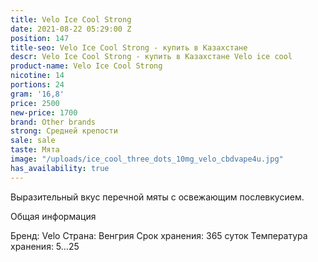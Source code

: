 ```yaml
---
title: Velo Ice Cool Strong
date: 2021-08-22 05:29:00 Z
position: 147
title-seo: Velo Ice Cool Strong - купить в Казахстане
descr: Velo Ice Cool Strong - купить в Казахстане Velo ice cool
product-name: Velo Ice Cool Strong
nicotine: 14
portions: 24
gram: '16,8'
price: 2500
new-price: 1700
brand: Other brands
strong: Средней крепости
sale: sale
taste: Мята
image: "/uploads/ice_cool_three_dots_10mg_velo_cbdvape4u.jpg"
has_availability: true
---
```


Выразительный вкус перечной мяты с освежающим
послевкусием.

Общая информация

Бренд:
Velo
Страна:
Венгрия
Срок хранения:
365 суток
Температура хранения:
5...25